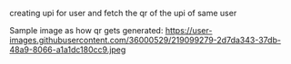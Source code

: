 creating upi for user and fetch the qr of the upi of same user

Sample image as how qr gets generated: 
https://user-images.githubusercontent.com/36000529/219099279-2d7da343-37db-48a9-8066-a1a1dc180cc9.jpeg
